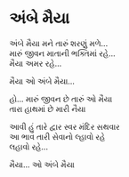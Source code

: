 # અંબે મૈયા

અંબે મૈયા મને તારું શરણું મળે...  
મારું જીવન માતાની ભક્તિમાં રહે...  
મૈયા અમર રહે...  

મૈયા ઓ અંબે મૈયા...  

હો... મારું જીવન છે તારું ઓ મૈયા  
તારા હાથમાં છે મારી નૈયા  

આવી હું તારે દ્વાર સ્વર મંદિર સથવાર  
આ ભાવ તારી સેવાનો લ્હાવો રહે  
લહાવો રહે...  

મૈયા... ઓ અંબે મૈયા  
